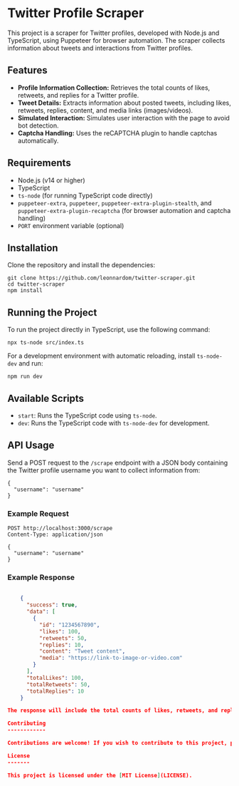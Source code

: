 # Twitter Profile Scraper

This project is a scraper for Twitter profiles, developed with Node.js and TypeScript, using Puppeteer for browser automation. The scraper collects information about tweets and interactions from Twitter profiles.

## Features

- **Profile Information Collection:** Retrieves the total counts of likes, retweets, and replies for a Twitter profile.
- **Tweet Details:** Extracts information about posted tweets, including likes, retweets, replies, content, and media links (images/videos).
- **Simulated Interaction:** Simulates user interaction with the page to avoid bot detection.
- **Captcha Handling:** Uses the reCAPTCHA plugin to handle captchas automatically.

## Requirements

- Node.js (v14 or higher)
- TypeScript
- `ts-node` (for running TypeScript code directly)
- `puppeteer-extra`, `puppeteer`, `puppeteer-extra-plugin-stealth`, and `puppeteer-extra-plugin-recaptcha` (for browser automation and captcha handling)
- `PORT` environment variable (optional)

## Installation

Clone the repository and install the dependencies:

    git clone https://github.com/leonnardom/twitter-scraper.git
    cd twitter-scraper
    npm install

## Running the Project

To run the project directly in TypeScript, use the following command:

    npx ts-node src/index.ts

For a development environment with automatic reloading, install `ts-node-dev` and run:

    npm run dev

## Available Scripts

- `start`: Runs the TypeScript code using `ts-node`.
- `dev`: Runs the TypeScript code with `ts-node-dev` for development.

## API Usage

Send a POST request to the `/scrape` endpoint with a JSON body containing the Twitter profile username you want to collect information from:

    {
      "username": "username"
    }

### Example Request

    POST http://localhost:3000/scrape
    Content-Type: application/json

    {
      "username": "username"
    }

### Example Response

```json

    {
      "success": true,
      "data": [
        {
          "id": "1234567890",
          "likes": 100,
          "retweets": 50,
          "replies": 10,
          "content": "Tweet content",
          "media": "https://link-to-image-or-video.com"
        }
      ],
      "totalLikes": 100,
      "totalRetweets": 50,
      "totalReplies": 10
    }

The response will include the total counts of likes, retweets, and replies for the specified Twitter profile, along with detailed information about each tweet, including media links (images/videos).

Contributing
------------

Contributions are welcome! If you wish to contribute to this project, please fork the repository and submit a pull request with your changes.

License
-------

This project is licensed under the [MIT License](LICENSE).
```
